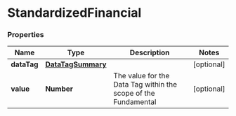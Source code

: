 # StandardizedFinancial

### Properties
Name | Type | Description | Notes
------------ | ------------- | ------------- | -------------
**dataTag** | [**DataTagSummary**](DataTagSummary.md) |  | [optional] 
**value** | **Number** | The value for the Data Tag within the scope of the Fundamental | [optional] 



